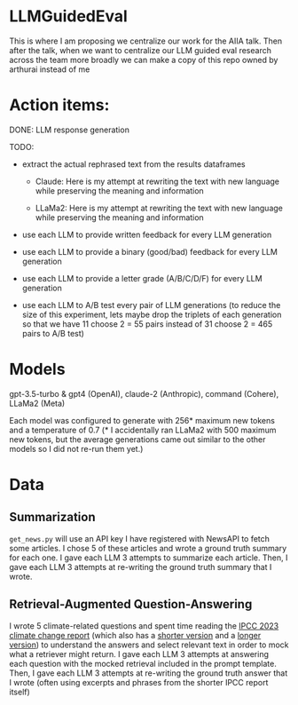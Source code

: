 # LLMGuidedEval

This is where I am proposing we centralize our work for the AIIA talk. Then after the talk, when we want to centralize our LLM guided eval research across the team more broadly we can make a copy of this repo owned by arthurai instead of me

# Action items:

DONE: LLM response generation

TODO:

- extract the actual rephrased text from the results dataframes 

  * Claude:	Here is my attempt at rewriting the text with new language while preserving the meaning and information
 
  * LLaMa2: Here is my attempt at rewriting the text with new language while preserving the meaning and information
  
- use each LLM to provide written feedback for every LLM generation

- use each LLM to provide a binary (good/bad) feedback for every LLM generation

- use each LLM to provide a letter grade (A/B/C/D/F) for every LLM generation

- use each LLM to A/B test every pair of LLM generations (to reduce the size of this experiment, lets maybe drop the triplets of each generation so that we have 11 choose 2 = 55 pairs instead of 31 choose 2 = 465 pairs to A/B test)

# Models

gpt-3.5-turbo & gpt4 (OpenAI), claude-2 (Anthropic), command (Cohere), LLaMa2 (Meta)

Each model was configured to generate with 256* maximum new tokens and a temperature of 0.7 (* I accidentally ran LLaMa2 with 500 maximum new tokens, but the average generations came out similar to the other models so I did not re-run them yet.)

# Data

## Summarization

`get_news.py` will use an API key I have registered with NewsAPI to fetch some articles. I chose 5 of these articles and wrote a ground truth summary for each one. I gave each LLM 3 attempts to summarize each article. Then, I gave each LLM 3 attempts at re-writing the ground truth summary that I wrote.

## Retrieval-Augmented Question-Answering

I wrote 5 climate-related questions and spent time reading the [IPCC 2023 climate change report](https://www.ipcc.ch/report/ar6/syr/downloads/report/IPCC_AR6_SYR_SPM.pdf) (which also has a [shorter version](https://www.ipcc.ch/report/ar6/syr/resources/spm-headline-statements/) and a [longer version](https://www.ipcc.ch/report/ar6/syr/downloads/report/IPCC_AR6_SYR_LongerReport.pdf)) to understand the answers and select relevant text in order to mock what a retriever might return. I gave each LLM 3 attempts at answering each question with the mocked retrieval included in the prompt template. Then, I gave each LLM 3 attempts at re-writing the ground truth answer that I wrote (often using excerpts and phrases from the shorter IPCC report itself) 
